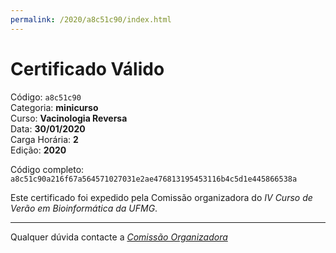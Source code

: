 ```yaml
---
permalink: /2020/a8c51c90/index.html
---
```


# Certificado Válido

Código: `a8c51c90`<br>
Categoria: **minicurso**<br>
Curso: **Vacinologia Reversa**<br>
Data: **30/01/2020**<br>
Carga Horária: **2**<br>
Edição: **2020**<br>


Código completo: `a8c51c90a216f67a564571027031e2ae476813195453116b4c5d1e445866538a`


Este certificado foi expedido pela Comissão organizadora do *IV Curso de Verão em Bioinformática da UFMG*.

----

Qualquer dúvida contacte a [_Comissão Organizadora_](<mailto:cursobioinfoufmg@gmail.com$subject=[Certificados]>)

